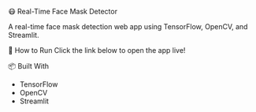 😷 Real-Time Face Mask Detector

A real-time face mask detection web app using TensorFlow, OpenCV, and Streamlit.

🚀 How to Run
Click the link below to open the app live!

 📦 Built With
- TensorFlow
- OpenCV
- Streamlit
